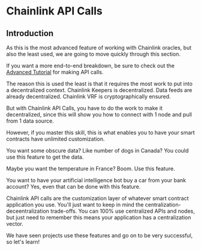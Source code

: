 # Chainlink API Calls

## Introduction

As this is the most advanced feature of working with Chainlink oracles, but also the least used, we are going to move quickly through this section. 

If you want a more end-to-end breakdown, be sure to check out the [Advanced Tutorial](https://docs.chain.link/docs/advanced-tutorial/) for making API calls. 

The reason this is used the least is that it requires the most work to put into a decentralized context. Chainlink Keepers is decentralized. Data feeds are already decentralized. Chainlink VRF is cryptographically ensured.

But with Chainlink API Calls, you have to do the work to make it decentralized, since this will show you how to connect with 1 node and pull from 1 data source.

However, if you master this skill, this is what enables you to have your smart contracts have unlimited customization.

You want some obscure data? Like number of dogs in Canada? You could use this feature to get the data.

Maybe you want the temperature in France? Boom. Use this feature.

You want to have your artificial intelligence bot buy a car from your bank account? Yes, even that can be done with this feature. 

Chainlink API calls are the customization layer of whatever smart contract application you use. You'll just want to keep in mind the centralization-deceentralization trade-offs. You can 100% use centralized APIs and nodes, but just need to remember this means your application has a centralization vector. 

We have seen projects use these features and go on to be very successful, so let's learn!